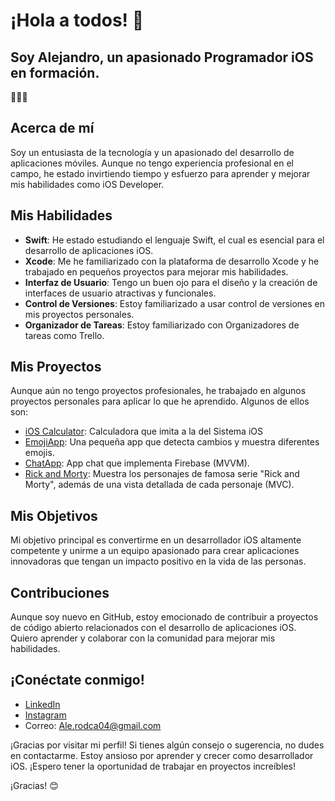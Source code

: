 # ¡Hola a todos! 👋

## Soy Alejandro, un apasionado Programador iOS en formación.

🧑🏻‍💻

## Acerca de mí

Soy un entusiasta de la tecnología y un apasionado del desarrollo de aplicaciones móviles. Aunque no tengo experiencia profesional en el campo, he estado invirtiendo tiempo y esfuerzo para aprender y mejorar mis habilidades como iOS Developer.

## Mis Habilidades

- **Swift**: He estado estudiando el lenguaje Swift, el cual es esencial para el desarrollo de aplicaciones iOS.
- **Xcode**: Me he familiarizado con la plataforma de desarrollo Xcode y he trabajado en pequeños proyectos para mejorar mis habilidades.
- **Interfaz de Usuario**: Tengo un buen ojo para el diseño y la creación de interfaces de usuario atractivas y funcionales.
- **Control de Versiones**: Estoy familiarizado a usar control de versiones en mis proyectos personales.
- **Organizador de Tareas**: Estoy familiarizado con Organizadores de tareas como Trello.

## Mis Proyectos

Aunque aún no tengo proyectos profesionales, he trabajado en algunos proyectos personales para aplicar lo que he aprendido. Algunos de ellos son:

- [iOS Calculator](https://github.com/alerodca/IOSCalculator): Calculadora que imita a la del Sistema iOS
- [EmojiApp](https://github.com/alerodca/EmojiApp): Una pequeña app que detecta cambios y muestra diferentes emojis.
- [ChatApp](https://github.com/alerodca/FireChat): App chat que implementa Firebase (MVVM).
- [Rick and Morty](https://github.com/alerodca/RickAndMorty-Characters): Muestra los personajes de famosa serie "Rick and Morty", además de una vista detallada de cada personaje (MVC).

## Mis Objetivos

Mi objetivo principal es convertirme en un desarrollador iOS altamente competente y unirme a un equipo apasionado para crear aplicaciones innovadoras que tengan un impacto positivo en la vida de las personas.

## Contribuciones

Aunque soy nuevo en GitHub, estoy emocionado de contribuir a proyectos de código abierto relacionados con el desarrollo de aplicaciones iOS. Quiero aprender y colaborar con la comunidad para mejorar mis habilidades.

## ¡Conéctate conmigo!

- [LinkedIn](https://www.linkedin.com/in/alejandro-rodr%C3%ADguez-ca%C3%B1ete-43160b281/)
- [Instagram](https://www.instagram.com/aleerc04/)
- Correo: Ale.rodca04@gmail.com

¡Gracias por visitar mi perfil! Si tienes algún consejo o sugerencia, no dudes en contactarme. Estoy ansioso por aprender y crecer como desarrollador iOS. ¡Espero tener la oportunidad de trabajar en proyectos increíbles!

¡Gracias! 😊
